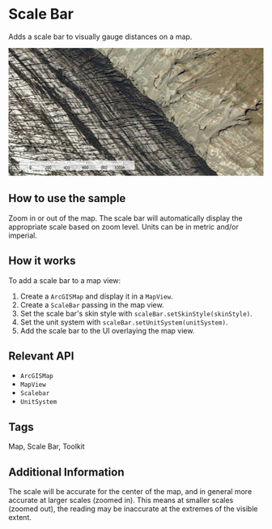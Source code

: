 <h1>Scale Bar</h1>

<p>Adds a scale bar to visually gauge distances on a map.</p>

<p><img src="ScaleBar.png"/></p>

<h2>How to use the sample</h2>

<p>Zoom in or out of the map. The scale bar will automatically display the appropriate scale based on zoom level. Units can be in metric and/or imperial.</p>

<h2>How it works</h2>

<p>To add a scale bar to a map view:</p>

<ol>
<li>Create a <code>ArcGISMap</code> and display it in a <code>MapView</code>.</li>

<li>Create a <code>ScaleBar</code> passing in the map view.</li>

<li>Set the scale bar's skin style with <code>scaleBar.setSkinStyle(skinStyle)</code>.</li>

<li>Set the unit system with <code>scaleBar.setUnitSystem(unitSystem)</code>.</li>

<li>Add the scale bar to the UI overlaying the map view.</li>
</ol>

<h2>Relevant API</h2>

<ul>
<li><code>ArcGISMap</code></li>

<li><code>MapView</code></li>

<li><code>Scalebar</code></li>

<li><code>UnitSystem</code></li>
</ul>

<h2>Tags</h2>

<p>Map, Scale Bar, Toolkit </p>

<h2>Additional Information</h2>

<p>The scale will be accurate for the center of the map, and in general more accurate at larger scales (zoomed in). This means at smaller scales (zoomed out), the reading may be inaccurate at the extremes of the visible extent.</p>